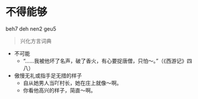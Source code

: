 # 不得能够
beh7 deh nen2 geu5
> 兴化方言词典
- 不可能
  - “……我被他坏了名声，破了香火，有心要捉唐僧，只怕～。”（《西游记》四八）
- 傲慢无礼或指手足无措的样子
  - 自从她男人当吖村长，她在庄上就像～啊。
  - 你看他高兴的样子，简直～啊。
